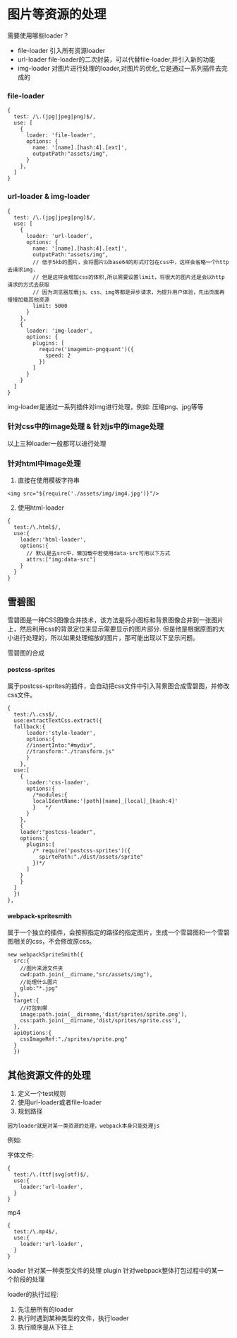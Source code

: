 # 图片等资源的处理

需要使用哪些loader？

- file-loader 引入所有资源loader
- url-loader  file-loader的二次封装，可以代替file-loader,并引入新的功能
- img-loader  对图片进行处理的loader,对图片的优化,它是通过一系列插件去完成的

### file-loader

```
{
  test: /\.(jpg|jpeg|png)$/,
  use: [
    {
      loader: 'file-loader',
      options: {
        name: '[name].[hash:4].[ext]',
        outputPath:"assets/img",
      }
    },
  ]
}
```

### url-loader & img-loader

```
{
  test: /\.(jpg|jpeg|png)$/,
  use: [
    {
      loader: 'url-loader',
      options: {
        name: '[name].[hash:4].[ext]',
        outputPath:"assets/img",
        // 低于5kb的图片，会将图片以base64的形式打包在css中，这样会省略一个http去请求img.
        // 但是这样会增加css的体积,所以需要设置limit，将很大的图片还是会以http请求的方式去获取
        // 因为浏览器加载js、css、img等都是异步请求，为提升用户体验，先出页面再慢慢加载其他资源
        limit: 5000
      }
    },
    {
      loader: 'img-loader',
      options: {
        plugins: [
          require('imagemin-pngquant')({
            speed: 2
          })
        ]
      }
    }
  ]
}
```

img-loader是通过一系列插件对img进行处理，例如: 压缩png、jpg等等


### 针对css中的image处理 & 针对js中的image处理

以上三种loader一般都可以进行处理

### 针对html中image处理

1. 直接在使用模板字符串

```
<img src="${require('./assets/img/img4.jpg')}"/>
```

2. 使用html-loader

```
{
  test:/\.html$/,
  use:{
    loader:'html-loader',
    options:{
      // 默认是去src中，懒加载中若使用data-src可用以下方式
      attrs:["img:data-src"]
    }
  }
}
```

## 雪碧图

雪碧图是一种CSS图像合并技术，该方法是将小图标和背景图像合并到一张图片上，然后利用css的背景定位来显示需要显示的图片部分. 但是他是根据原图的大小进行处理的，所以如果处理缩放的图片，那可能出现以下显示问题。

雪碧图的合成

#### postcss-sprites

属于postcss-sprites的插件，会自动把css文件中引入背景图合成雪碧图，并修改css文件。

```
{
  test:/\.css$/,
  use:extractTextCss.extract({
  fallback:{
      loader:'style-loader',
      options:{
      //insertInto:"#mydiv",
      //transform:"./transform.js"
      }
    },
  use:[
    {
      loader:'css-loader',
      options:{
        /*modules:{
        localIdentName:'[path][name]_[local]_[hash:4]'
        }   */                 
      } 
    },
    {
    loader:"postcss-loader",
    options:{
      plugins:[
        /* require('postcss-sprites')({
          spirtePath:"./dist/assets/sprite"
        })*/
      ]
    }
    }
  ]
  })
},
```

#### webpack-spritesmith

属于一个独立的插件，会按照指定的路径的指定图片，生成一个雪碧图和一个雪碧图相关的css，不会修改原css。

```
new webpackSpriteSmith({
  src:{
    //图片来源文件夹
    cwd:path.join(__dirname,"src/assets/img"),
    //处理什么图片
    glob:"*.jpg"
  },
  target:{
    //打包到哪
    image:path.join(__dirname,'dist/sprites/sprite.png'),
    css:path.join(__dirname,'dist/sprites/sprite.css'),
  },
  apiOptions:{
    cssImageRef:"./sprites/sprite.png"
  }
  })
```

## 其他资源文件的处理

1. 定义一个test规则
2. 使用url-loader或者file-loader
3. 规划路径

```
因为loader就是对某一类资源的处理，webpack本身只能处理js
```

例如: 

字体文件:
```
{
  test:/\.(ttf|svg|otf)$/,
  use:{
    loader:'url-loader',
  }
}   
```

mp4

```
{
  test:/\.mp4$/,
  use:{
    loader:'url-loader',
  }
}
```


loader 针对某一种类型文件的处理
plugin 针对webpack整体打包过程中的某一个阶段的处理

loader的执行过程: 
1. 先注册所有的loader 
2. 执行时遇到某种类型的文件，执行loader
3. 执行顺序是从下往上

